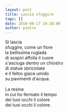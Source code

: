 ```yaml
---
layout: post
title: Lascia sfuggire
tags: []
date: 2010-08-17 19:38:00
author: pietro
---
```

Si lascia<br/>sfuggire, come un fiore<br/>la bellissima rugiada<br/>di sospiri affolla il cuore<br/>s'asciuga dentro un chiostro<br/>di statue sbriciolate<br/>e il feltro giace umido<br/>su pavimenti d'acqua.<br/><br/>La resina<br/>in cui ho fermato il tempo<br/>dei tuoi occhi il colore<br/>dei tuoi occhi il colore.
